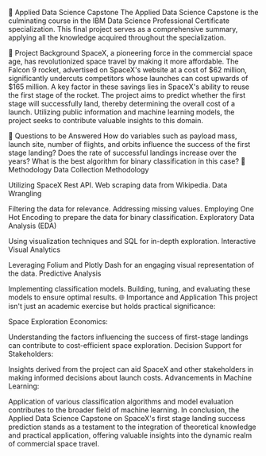 
🚀 Applied Data Science Capstone
The Applied Data Science Capstone is the culminating course in the IBM Data Science Professional Certificate specialization. This final project serves as a comprehensive summary, applying all the knowledge acquired throughout the specialization.

📄 Project Background
SpaceX, a pioneering force in the commercial space age, has revolutionized space travel by making it more affordable. The Falcon 9 rocket, advertised on SpaceX's website at a cost of $62 million, significantly undercuts competitors whose launches can cost upwards of $165 million. A key factor in these savings lies in SpaceX's ability to reuse the first stage of the rocket. The project aims to predict whether the first stage will successfully land, thereby determining the overall cost of a launch. Utilizing public information and machine learning models, the project seeks to contribute valuable insights to this domain.

📄 Questions to be Answered
How do variables such as payload mass, launch site, number of flights, and orbits influence the success of the first stage landing?
Does the rate of successful landings increase over the years?
What is the best algorithm for binary classification in this case?
📄 Methodology
Data Collection Methodology

Utilizing SpaceX Rest API.
Web scraping data from Wikipedia.
Data Wrangling

Filtering the data for relevance.
Addressing missing values.
Employing One Hot Encoding to prepare the data for binary classification.
Exploratory Data Analysis (EDA)

Using visualization techniques and SQL for in-depth exploration.
Interactive Visual Analytics

Leveraging Folium and Plotly Dash for an engaging visual representation of the data.
Predictive Analysis

Implementing classification models.
Building, tuning, and evaluating these models to ensure optimal results.
🌐 Importance and Application
This project isn't just an academic exercise but holds practical significance:

Space Exploration Economics:

Understanding the factors influencing the success of first-stage landings can contribute to cost-efficient space exploration.
Decision Support for Stakeholders:

Insights derived from the project can aid SpaceX and other stakeholders in making informed decisions about launch costs.
Advancements in Machine Learning:

Application of various classification algorithms and model evaluation contributes to the broader field of machine learning.
In conclusion, the Applied Data Science Capstone on SpaceX's first stage landing success prediction stands as a testament to the integration of theoretical knowledge and practical application, offering valuable insights into the dynamic realm of commercial space travel.
